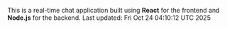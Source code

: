 This is a real-time chat application built using **React** for the frontend and **Node.js** for the backend.
Last updated: Fri Oct 24 04:10:12 UTC 2025
